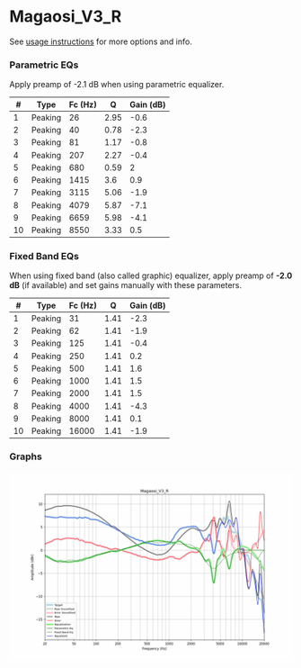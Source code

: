 # Magaosi_V3_R
See [usage instructions](https://github.com/jaakkopasanen/AutoEq#usage) for more options and info.

### Parametric EQs
Apply preamp of -2.1 dB when using parametric equalizer.

|   # | Type    |   Fc (Hz) |    Q |   Gain (dB) |
|-----|---------|-----------|------|-------------|
|   1 | Peaking |        26 | 2.95 |        -0.6 |
|   2 | Peaking |        40 | 0.78 |        -2.3 |
|   3 | Peaking |        81 | 1.17 |        -0.8 |
|   4 | Peaking |       207 | 2.27 |        -0.4 |
|   5 | Peaking |       680 | 0.59 |         2   |
|   6 | Peaking |      1415 | 3.6  |         0.9 |
|   7 | Peaking |      3115 | 5.06 |        -1.9 |
|   8 | Peaking |      4079 | 5.87 |        -7.1 |
|   9 | Peaking |      6659 | 5.98 |        -4.1 |
|  10 | Peaking |      8550 | 3.33 |         0.5 |

### Fixed Band EQs
When using fixed band (also called graphic) equalizer, apply preamp of **-2.0 dB** (if available) and set gains manually with these parameters.

|   # | Type    |   Fc (Hz) |    Q |   Gain (dB) |
|-----|---------|-----------|------|-------------|
|   1 | Peaking |        31 | 1.41 |        -2.3 |
|   2 | Peaking |        62 | 1.41 |        -1.9 |
|   3 | Peaking |       125 | 1.41 |        -0.4 |
|   4 | Peaking |       250 | 1.41 |         0.2 |
|   5 | Peaking |       500 | 1.41 |         1.6 |
|   6 | Peaking |      1000 | 1.41 |         1.5 |
|   7 | Peaking |      2000 | 1.41 |         1.5 |
|   8 | Peaking |      4000 | 1.41 |        -4.3 |
|   9 | Peaking |      8000 | 1.41 |         0.1 |
|  10 | Peaking |     16000 | 1.41 |        -1.9 |

### Graphs
![](./Magaosi_V3_R.png)
